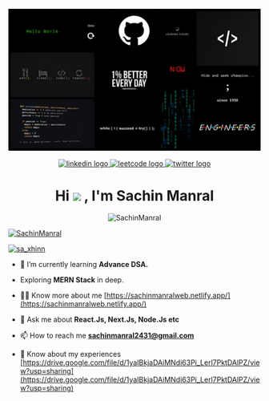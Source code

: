 <p align="center">
  <img src="https://raw.githubusercontent.com/SachinManral/SachinManral/main/Banner.jpg" alt="Banner">
</p>

<div align="center">
<a href="https://www.linkedin.com/in/sachin-manral/">
  <img src="https://img.shields.io/static/v1?message=LinkedIn&logo=linkedin&label=&color=0077B5&logoColor=white&labelColor=&style=for-the-badge" height="25" alt="linkedin logo" />
</a>
<a href="https://leetcode.com/u/SachinManral/">
  <img src="https://img.shields.io/static/v1?message=LeetCode&logo=leetcode&label=&color=FFA116&logoColor=white&labelColor=&style=for-the-badge" height="25" alt="leetcode logo" />
</a>
<a href="https://x.com/sa_xhinn">
  <img src="https://img.shields.io/static/v1?message=Twitter&logo=twitter&label=&color=1DA1F2&logoColor=white&labelColor=&style=for-the-badge" height="25" alt="twitter logo" />
</a>
</div>


<h1 align="center">Hi <img src="https://raw.githubusercontent.com/MartinHeinz/MartinHeinz/master/wave.gif" width="30px">
, I'm Sachin Manral </h1>
<!-- <h3 align="center">A passionate MERN-Stack Developer from India</h3> -->
<p align="center"> <img src="https://komarev.com/ghpvc/?username=SachinManral" alt="SachinManral" /> </p>

<p align="left"> <a href="https://github.com/ryo-ma/github-profile-trophy"><img src="https://github-profile-trophy.vercel.app/?username=SachinManral&theme=matrix" alt="SachinManral" /></a> </p>

<p align="left"> <a href="https://twitter.com/sa_xhinn" target="blank"><img src="https://img.shields.io/twitter/follow/sa_xhinn?logo=twitter&style=for-the-badge" alt="sa_xhinn" /></a> </p>

- 🌱 I’m currently learning **Advance DSA.**

- Exploring **MERN Stack** in deep.

- 👨‍💻 Know more about me [https://sachinmanralweb.netlify.app/](https://sachinmanralweb.netlify.app/)

- 💬 Ask me about **React.Js, Next.Js, Node.Js etc**

- 📫 How to reach me **sachinmanral2431@gmail.com**

- 📄 Know about my experiences [https://drive.google.com/file/d/1yaIBkjaDAiMNdi63Pi_Lerl7PktDAlPZ/view?usp=sharing](https://drive.google.com/file/d/1yaIBkjaDAiMNdi63Pi_Lerl7PktDAlPZ/view?usp=sharing)
